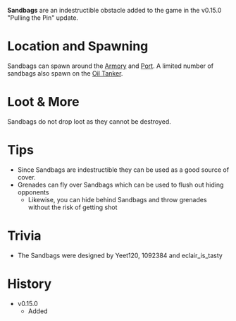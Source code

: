 **Sandbags** are an indestructible obstacle added to the game in the v0.15.0 "Pulling the Pin" update.

# Location and Spawning
Sandbags can spawn around the [Armory](/buildings/armory) and [Port](/buildings/port). A limited number of sandbags also spawn on the [Oil Tanker](/obstacles/oil_tanker_ship).

# Loot & More
Sandbags do not drop loot as they cannot be destroyed.

# Tips
- Since Sandbags are indestructible they can be used as a good source of cover.
- Grenades can fly over Sandbags which can be used to flush out hiding opponents
  - Likewise, you can hide behind Sandbags and throw grenades without the risk of getting shot

# Trivia
- The Sandbags were designed by Yeet120, 1092384 and eclair_is_tasty

# History
- v0.15.0
  - Added

